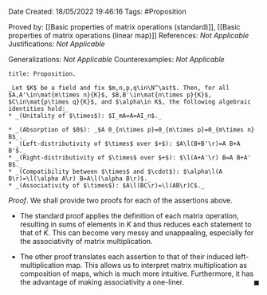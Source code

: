 <div class="topSpace"></div>

Date Created: 18/05/2022 19:46:16
Tags: #Proposition

Proved by: [[Basic properties of matrix operations (standard)]], [[Basic properties of matrix operations (linear map)]]
References: _Not Applicable_
Justifications: _Not Applicable_

Generalizations: _Not Applicable_
Counterexamples: _Not Applicable_

``` ad-Proposition
title: Proposition.

_Let $K$ be a field and fix $m,n,p,q\in\N^\ast$. Then, for all $A,A'\in\mat{m\times n}{K}$, $B,B'\in\mat{n\times p}{K}$, $C\in\mat{p\times q}{K}$, and $\alpha\in K$, the following algebraic identities hold:_
* _(Unitality of $\times$): $I_mA=A=AI_n$._

* _(Absorption of $0$): _$A 0_{n\times p}=0_{m\times p}=0_{m\times n} B$_._
* _(Left-distributivity of $\times$ over $+$): $A\l(B+B'\r)=A B+A B'$._
* _(Right-distributivity of $\times$ over $+$): $\l(A+A'\r) B=A B+A' B$._
* _(Compatibility between $\times$ and $\cdot$): $\alpha\l(A B\r)=\l(\alpha A\r) B=A\l(\alpha B\r)$._
* _(Associativity of $\times$): $A\l(BC\r)=\l(AB\r)C$._

```

_Proof_. We shall provide two proofs for each of the assertions above.
* The standard proof applies the definition of each matrix operation, resulting in sums of elements in $K$ and thus reduces each statement to that of $K$. This can become very messy and unappealing, especially for the associativity of matrix multiplication.

* The other proof translates each assertion to that of their induced left-multiplication map. This allows us to interpret matrix multiplication as composition of maps, which is much more intuitive. Furthermore, it has the advantage of making associativity a one-liner.<span style="float:right;">$\blacksquare$</span>
